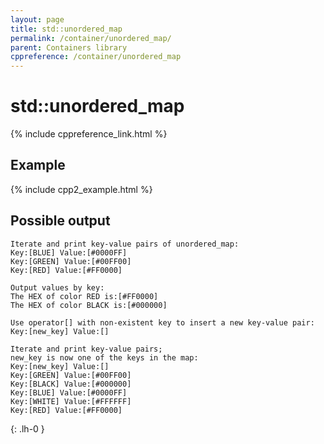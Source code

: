 ```yaml
---
layout: page
title: std::unordered_map
permalink: /container/unordered_map/
parent: Containers library
cppreference: /container/unordered_map
---
```

# std::unordered_map

{% include cppreference_link.html %}

## Example

{% include cpp2_example.html %}

## Possible output

```
Iterate and print key-value pairs of unordered_map:
Key:[BLUE] Value:[#0000FF]
Key:[GREEN] Value:[#00FF00]
Key:[RED] Value:[#FF0000]

Output values by key:
The HEX of color RED is:[#FF0000]
The HEX of color BLACK is:[#000000]

Use operator[] with non-existent key to insert a new key-value pair:
Key:[new_key] Value:[]

Iterate and print key-value pairs;
new_key is now one of the keys in the map:
Key:[new_key] Value:[]
Key:[GREEN] Value:[#00FF00]
Key:[BLACK] Value:[#000000]
Key:[BLUE] Value:[#0000FF]
Key:[WHITE] Value:[#FFFFFF]
Key:[RED] Value:[#FF0000]
```
{: .lh-0 }
